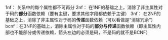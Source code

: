 1nf： 关系中的每个属性都不可再分
2nf： 在1NF的基础之上，消除了非主属性对于码的**部分**函数依赖（要有主键，要求其他字段都依赖于主键）
3nf： 在2NF的基础之上，消除了非主属性对于码的**传递**函数依赖（可以看做是“消除冗余”）
bcnf：在3NF的基础上，消除主属性对于码的**部分与传递**函数依赖（即主属性内部也不能部分或传递依赖，箭头左边的必须是码，不是码的就不是BCNF）